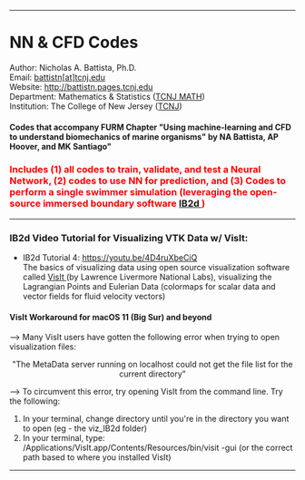 <hr>  </hr>

<a href="https://github.com/nickabattista/FURM_ML_CFD_Swimmer/blob/main/README_NN_Swimmer_Image.png" align="right" height="330" width="450" ></a>
<H1> NN & CFD Codes </H1>

Author: Nicholas A. Battista, Ph.D. <br>
Email: <a href="mailto:battistn[at]tcnj[.]edu"> battistn[at]tcnj.edu </a> <br>
Website: <a href="http://battistn.pages.tcnj.edu"> http://battistn.pages.tcnj.edu </a> <br>
Department: Mathematics & Statistics (<a href="https://mathstat.tcnj.edu/">TCNJ MATH</a>) <br>
Institution: The College of New Jersey (<a href="https://tcnj.edu/">TCNJ</a>) <br> 

<H4> Codes that accompany FURM Chapter "Using machine-learning and CFD to understand biomechanics of marine organisms" by NA Battista, AP Hoover, and MK Santiago" </H4>

<h3 style="color:red;"> Includes (1) all codes to train, validate, and test a Neural Network, (2) codes to use NN for prediction, and (3) Codes to perform a single swimmer simulation (leveraging the open-source immersed boundary software <a href="https://github.com/nickabattista/IB2d"> IB2d </a>) </h3>


<hr>  </hr>


<H3> IB2d Video Tutorial for Visualizing VTK Data w/ VisIt:</H3>

- IB2d Tutorial 4: <a href="https://youtu.be/4D4ruXbeCiQ"> https://youtu.be/4D4ruXbeCiQ </a>  
The basics of visualizing data using open source visualization software called <a href="https://wci.llnl.gov/simulation/computer-codes/visit/"> VisIt </a> (by Lawrence Livermore National Labs), visualizing the Lagrangian Points and Eulerian Data (colormaps for scalar data and vector fields for fluid velocity vectors)

<H4> VisIt Workaround for macOS 11 (Big Sur) and beyond </H4>

-->  Many VisIt users have gotten the following error when trying to open visualization files:

<p align="center"> "The MetaData server running on localhost could not get the file list for the current directory" </p>

--> To circumvent this error, try opening VisIt from the command line. Try the following:

<ol type="1">
  <li> In your terminal, change directory until you're in the directory you want to open (eg - the viz_IB2d folder) </li>
  <li> In your terminal, type: /Applications/VisIt.app/Contents/Resources/bin/visit -gui  (or the correct path based to where you installed VisIt) </li>
</ol>  

<hr> </hr>



